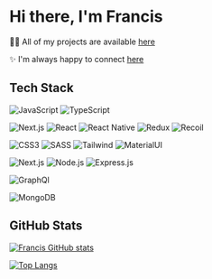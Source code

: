 # Hi there, I'm Francis

👨‍💻 All of my projects are available [here](https://franziskaseitz.com/)

✨ I'm always happy to connect [here](https://www.linkedin.com/in/franziska-seitz-001b92225)



## Tech Stack

![JavaScript](https://img.shields.io/badge/JavaScript-323330?style=for-the-badge&logo=javascript&logoColor=F7DF1E)
![TypeScript](https://img.shields.io/badge/Typescript-323330?style=for-the-badge&logo=typescript&logoColor=3077c6)

![Next.js](https://img.shields.io/badge/NEXT.js-20232A?style=for-the-badge&logo=next.js&logoColor=61DAFB)
![React](https://img.shields.io/badge/React-20232A?style=for-the-badge&logo=react&logoColor=61DAFB)
![React Native](https://img.shields.io/badge/React_Native-20232A?style=for-the-badge&logo=react&logoColor=61DAFB)
![Redux](https://img.shields.io/badge/Redux-593D88?style=for-the-badge&logo=redux&logoColor=white)
![Recoil](https://img.shields.io/badge/Recoil-FFFFFF?style=for-the-badge&logo=recoil&logoColor=black)

![CSS3](https://img.shields.io/badge/CSS3-1572B6?style=for-the-badge&logo=css3&logoColor=white)
![SASS](https://img.shields.io/badge/Sass-CC6699?style=for-the-badge&logo=sass&logoColor=white)
![Tailwind](https://img.shields.io/badge/Tailwind-0B1120?style=for-the-badge&logo=tailwindcss&logoColor=37BCF8)
![MaterialUI](https://img.shields.io/badge/MaterialUI-ffffff?style=for-the-badge&logo=mui&logoColor=w0160c1)

![Next.js](https://img.shields.io/badge/NEXT.js-20232A?style=for-the-badge&logo=next.js&logoColor=61DAFB)
![Node.js](https://img.shields.io/badge/Node.js-43853D?style=for-the-badge&logo=node.js&logoColor=white)
![Express.js](https://img.shields.io/badge/Express.js-404D59?style=for-the-badge)

![GraphQl](https://img.shields.io/badge/Graphql-1B1B1B?style=for-the-badge&logo=graphql&logoColor=C0007C)

![MongoDB](https://img.shields.io/badge/MongoDB-4EA94B?style=for-the-badge&logo=mongodb&logoColor=white)

## GitHub Stats

[![Francis GitHub stats](https://github-readme-stats.vercel.app/api?username=loerk&hide=stars&count_private=true&show_icons=true&theme=dark&hide_rank=true)](https://github.com/anuraghazra/github-readme-stats)

[![Top Langs](https://github-readme-stats.vercel.app/api/top-langs/?username=loerk&layout=compact&theme=dark)](https://github.com/anuraghazra/github-readme-stats)

